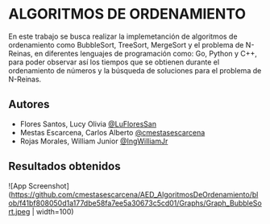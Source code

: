 # ALGORITMOS DE ORDENAMIENTO

En este trabajo se busca realizar la implemetanción de algoritmos de ordenamiento como BubbleSort, TreeSort, MergeSort y el problema de N-Reinas, en diferentes lenguajes de programación como: Go, Python y C++, para poder observar así los tiempos que se obtienen durante el ordenamiento de números y la búsqueda de soluciones para el problema de N-Reinas.

## Autores

- Flores Santos, Lucy Olivia [@LuFloresSan](https://github.com/LuFloresSan) 
- Mestas Escarcena, Carlos Alberto [@cmestasescarcena](https://github.com/cmestasescarcena)
- Rojas Morales, William Junior [@IngWilliamJr](https://github.com/IngWilliamJr)

## Resultados obtenidos

![App Screenshot](https://github.com/cmestasescarcena/AED_AlgoritmosDeOrdenamiento/blob/f41bf808050d1a177dbe58fa7ee5a30673c5cd01/Graphs/Graph_BubbleSort.jpeg | width=100)
